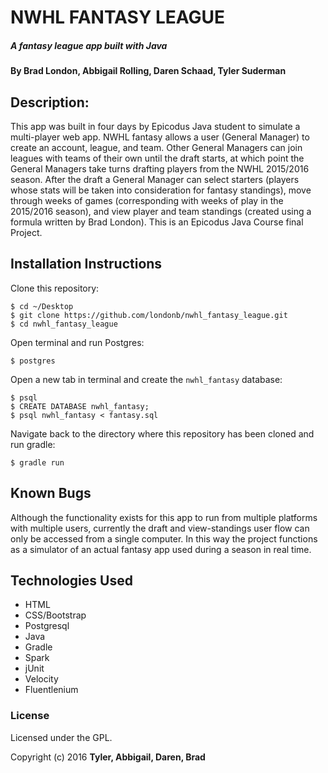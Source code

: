 # NWHL FANTASY LEAGUE

##### A fantasy league app built with Java

#### By Brad London, Abbigail Rolling, Daren Schaad, Tyler Suderman

##  Description:
This app was built in four days by Epicodus Java student to simulate a multi-player web app. NWHL fantasy allows a user (General Manager) to create an account, league, and team. Other General Managers can join leagues with teams of their own until the draft starts, at which point the General Managers take turns drafting players from the NWHL 2015/2016 season. After the draft a General Manager can select starters (players whose stats will be taken into consideration for fantasy standings), move through weeks of games (corresponding with weeks of play in the 2015/2016 season), and view player and team standings (created using a formula written by Brad London). This is an Epicodus Java Course final Project.

## Installation Instructions

Clone this repository:
```
$ cd ~/Desktop
$ git clone https://github.com/londonb/nwhl_fantasy_league.git
$ cd nwhl_fantasy_league
```

Open terminal and run Postgres:
```
$ postgres
```

Open a new tab in terminal and create the `nwhl_fantasy` database:
```
$ psql
$ CREATE DATABASE nwhl_fantasy;
$ psql nwhl_fantasy < fantasy.sql
```

Navigate back to the directory where this repository has been cloned and run gradle:
```
$ gradle run
```
## Known Bugs
Although the functionality exists for this app to run from multiple platforms with multiple users, currently the draft and view-standings user flow can only be accessed from a single computer. In this way the project functions as a simulator of an actual fantasy app used during a season in real time.

## Technologies Used

* HTML
* CSS/Bootstrap
* Postgresql
* Java
* Gradle
* Spark
* jUnit
* Velocity
* Fluentlenium

### License

Licensed under the GPL.

Copyright (c) 2016 **Tyler, Abbigail, Daren, Brad**
